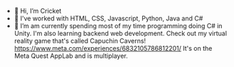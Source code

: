 - 👋 Hi, I’m Cricket
- 👀 I've worked with HTML, CSS, Javascript, Python, Java and C#
- 🌱 I’m am currently spending most of my time programming doing C# in Unity. I'm also learning backend web development.
Check out my virtual reality game that's called Capuchin Caverns! https://www.meta.com/experiences/6832105786812201/
It's on the Meta Quest AppLab and is multiplayer.



<!---
I love building multiplayer VR games about monkeys.
My favorite monkey is the Capuchin.


The only project that I have on github (cricket-programming.github.io) is not well done so don't use it as a resource.
Once I have built a good project, I will post it here.
Cricket-Programming/Cricket-Programming is a ✨ special ✨ repository because its `README.md` (this file) appears on your GitHub profile.
You can click the Preview link to take a look at your changes.
--->
